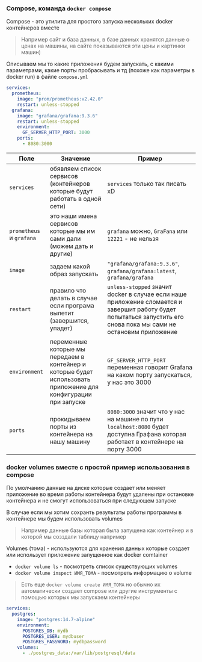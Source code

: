 ### Compose, команда `docker compose`

Compose - это утилита для простого запуска нескольких docker контейнеров вместе

> Например сайт и база данных, в базе данных хранятся данные о ценах на машины, на сайте показываются эти цены и картинки машин)

Описываем мы то какие приложения будем запускать, с какими параметрами, какие порты пробрасывать и тд (похоже как параметры в docker run) в файле `compose.yml`

```yaml
services:
  prometheus:
    image: "prom/prometheus:v2.42.0"
    restart: unless-stopped
  grafana:
    image: "grafana/grafana:9.3.6"
    restart: unless-stopped
    environment:
      GF_SERVER_HTTP_PORT: 3000
    ports:
      - 8080:3000
```

|Поле|Значение|Пример
|-|-|-
|`services`|обявляем список сервисов (контейнеров которые будут работать в одной сети)|`services` только так писать xD
|`prometheus` и `grafana`|это наши имена сервисов которые мы им сами дали (можем дать и другие)|`grafana` можно, `GraFana` или `12221` - не нельзя
|`image`|задаем какой образ запускать| `"grafana/grafana:9.3.6"`, `grafana/grafana:latest`, `grafana/grafana`
|`restart`|правило что делать в случае если програма вылетит (завершится, упадет)|`unless-stopped` значит docker в случае если наше приложение сломается и завершит работу будет попытаться запустить его снова пока мы сами не остановим приложение
|`environment`| переменные которые мы передаем в контейнер и которые будет использовать приложение для конфигурации при запуске | `GF_SERVER_HTTP_PORT` переменная говорит Grafana на каком порту запускаться, у нас это 3000
|`ports`|прокидываем порты из контейнера на нашу машину| `8080:3000` значит что у нас на машине по пути `localhost:8080` будет доступна Графана которая работает в контейнере на порту 3000

### docker volumes вместе с простой пример использования в compose

По умолчанию данные на диске которые создает или меняет приложение во время работы контейнера будут удалены при остановке контейнера и не смогут использоваться при следующем запуске

В случае если мы хотим сохранть результаты работы программы в контейнере мы будем использовать volumes

> Например данные базы которая была запущена как контейнер и в которой мы созздали таблицу например

Volumes (тома) - используются для хранения данных которые создает или использует приложение запущенное как docker comtainer

- `docker volume ls` - посмотреть список существующих volumes
- `docker volume inspect ИМЯ_ТОМА` - посмотреть информацию о volume

> Есть еще `docker volume create ИМЯ_ТОМА` но обычно их автоматически создает compose или другие инструменты с помощью которых мы запускаем контейнеры

```yaml
services:
  postgres:
    image: "postgres:14.7-alpine"
    environment:
      POSTGRES_DB: mydb
      POSTGRES_USER: mydbuser
      POSTGRES_PASSWORD: mydbpassword
    volumes:
      - ./postgres_data:/var/lib/postgresql/data
```
